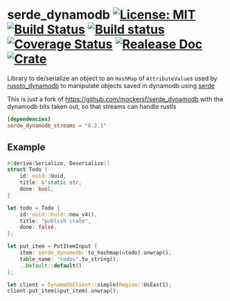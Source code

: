 #  serde_dynamodb [![License: MIT](https://img.shields.io/badge/License-MIT-yellow.svg)](https://opensource.org/licenses/MIT) [![Build Status](https://travis-ci.org/james-tru/serde_dynamodb_streams.svg?branch=master)](https://travis-ci.org/james-tru/serde_dynamodb_streams) [![Build status](https://ci.appveyor.com/api/projects/status/jnckw7ll01cberis?svg=true)](https://ci.appveyor.com/project/mockersf/serde-dynamodb) [![Coverage Status](https://coveralls.io/repos/github/james-tru/serde_dynamodb_streams/badge.svg?branch=master)](https://coveralls.io/github/james-tru/serde_dynamodb_streams?branch=master) [![Realease Doc](https://docs.rs/serde_dynamodb/badge.svg)](https://docs.rs/serde_dynamodb) [![Crate](https://img.shields.io/crates/v/serde_dynamodb.svg)](https://crates.io/crates/serde_dynamodb)

Library to de/serialize an object to an `HashMap` of `AttributeValue`s used by [rusoto_dynamodb](https://crates.io/crates/rusoto_dynamodb) to manipulate objects saved in dynamodb using [serde](https://serde.rs)

This is just a fork of https://github.com/mockersf/serde_dynamodb with the dynamodb bits taken out, so that streams can handle rustls

```toml
[dependencies]
serde_dynamodb_streams = "0.2.1"
```

## Example

```rust
#[derive(Serialize, Deserialize)]
struct Todo {
    id: uuid::Uuid,
    title: &'static str,
    done: bool,
}

let todo = Todo {
    id: uuid::Uuid::new_v4(),
    title: "publish crate",
    done: false,
};

let put_item = PutItemInput {
    item: serde_dynamodb::to_hashmap(&todo).unwrap(),
    table_name: "todos".to_string(),
    ..Default::default()
};

let client = DynamoDbClient::simple(Region::UsEast1);
client.put_item(&put_item).unwrap();
```

